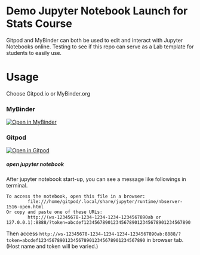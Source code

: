 # Demo Jupyter Notebook Launch for Stats Course

Gitpod and MyBinder can both be used to edit and interact with Jupyter Notebooks online.
Testing to see if this repo can serve as a Lab template for students to easily use.

# Usage

Choose Gitpod.io or MyBinder.org

### MyBinder

[![Open in MyBinder](http://mybinder.org/badge_logo.svg)](http://mybinder.org/v2/gh/zvodd/jupyterStats1400GitPodDemo)


### Gitpod

[![Open in Gitpod](https://gitpod.io/button/open-in-gitpod.svg)](https://gitpod.io/#https://github.com/zvodd/jupyterStats1400GitPodDemo)

##### open jupyter notebook

After jupyter notebook start-up, you can see a message like followings in terminal.

```
To access the notebook, open this file in a browser:
        file:///home/gitpod/.local/share/jupyter/runtime/nbserver-1516-open.html
Or copy and paste one of these URLs:
        http://(ws-12345678-1234-1234-1234-1234567890ab or 127.0.0.1):8888/?token=abcdef1234567890123456789012345678901234567890
```

Then access `http://ws-12345678-1234-1234-1234-1234567890ab:8888/?token=abcdef1234567890123456789012345678901234567890` in browser tab.
(Host name and token will be varied.)
